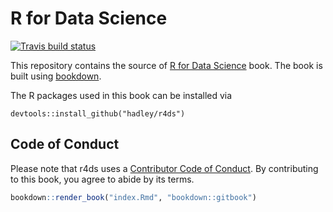 # R for Data Science
[![Travis build status](https://travis-ci.org/hadley/r4ds.svg?branch=master)](https://travis-ci.org/hadley/r4ds)

This repository contains the source of [R for Data Science](http://r4ds.had.co.nz)
book. The book is built using [bookdown](https://github.com/rstudio/bookdown).

The R packages used in this book can be installed via

```{r}
devtools::install_github("hadley/r4ds")
```

## Code of Conduct

Please note that r4ds uses a [Contributor Code of Conduct](https://contributor-covenant.org/version/2/0/CODE_OF_CONDUCT.html). By contributing to this book, you agree to abide by its terms.

```R
bookdown::render_book("index.Rmd", "bookdown::gitbook")
```
